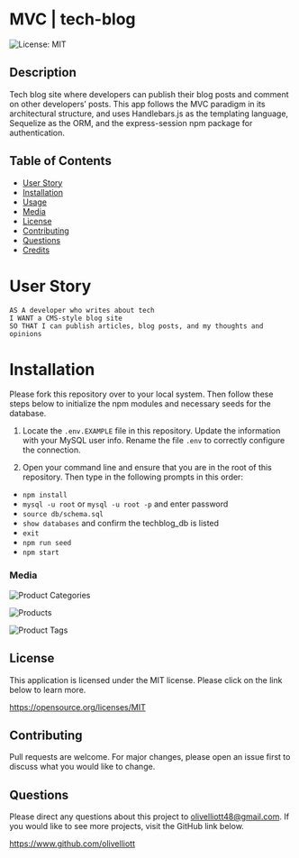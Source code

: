 # MVC | tech-blog
![License: MIT](https://img.shields.io/badge/License-MIT-yellow.svg)

## Description
Tech blog site where developers can publish their blog posts and comment on other developers’ posts. This app follows the MVC paradigm in its architectural structure, and uses Handlebars.js as the templating language, Sequelize as the ORM, and the express-session npm package for authentication.

## Table of Contents
- [User Story](#user-story)
- [Installation](#installation)
- [Usage](#usage)
- [Media](#media)
- [License](#license)
- [Contributing](#contributing)
- [Questions](#questions)
- [Credits](#credits)

# User Story

```
AS A developer who writes about tech
I WANT a CMS-style blog site
SO THAT I can publish articles, blog posts, and my thoughts and opinions
```

# Installation

Please fork this repository over to your local system. Then follow these steps below to initialize the npm modules and necessary seeds for the database.

1. Locate the `.env.EXAMPLE` file in this repository. Update the information with your MySQL user info. Rename the file `.env` to correctly configure the connection.

2. Open your command line and ensure that you are in the root of this repository. Then type in the following prompts in this order:

- `npm install`
- `mysql -u root` or `mysql -u root -p` and enter password
- `source db/schema.sql`
- `show databases` and confirm the techblog_db is listed
- `exit`
- `npm run seed`
- `npm start`

### Media

![Product Categories](./media/categories.png)

![Products](./media/products.png)

![Product Tags](./media/product-tags.png)

## License
This application is licensed under the MIT license. Please click on the link below to learn more.

https://opensource.org/licenses/MIT

## Contributing

Pull requests are welcome. For major changes, please open an issue first to discuss what you would like to change.

## Questions

Please direct any questions about this project to olivelliott48@gmail.com. If you would like to see more projects, visit the GitHub link below.

https://www.github.com/olivelliott